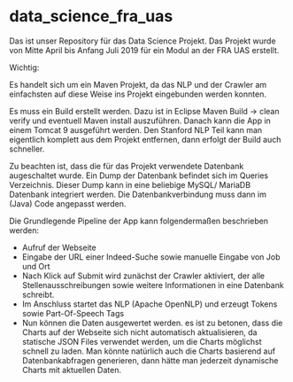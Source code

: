 # data_science_fra_uas

Das ist unser Repository für das Data Science Projekt. Das Projekt wurde von Mitte April bis Anfang Juli 2019 für ein Modul an der FRA UAS erstellt.

Wichtig:

Es handelt sich um ein Maven Projekt, da das NLP und der Crawler am einfachsten auf diese Weise ins Projekt eingebunden werden konnten.

Es muss ein Build erstellt werden. Dazu ist in Eclipse Maven Build -> clean verify und eventuell Maven install auszuführen. Danach kann die App in einem Tomcat 9 ausgeführt werden. Den Stanford NLP Teil kann man eigentlich komplett aus dem Projekt entfernen, dann erfolgt der Build auch schneller.

Zu beachten ist, dass die für das Projekt verwendete Datenbank augeschaltet wurde. Ein Dump der Datenbank befindet sich im Queries Verzeichnis. Dieser Dump kann in eine beliebige MySQL/ MariaDB Datenbank integriert werden. Die Datenbankverbindung muss dann im (Java) Code angepasst werden.

Die Grundlegende Pipeline der App kann folgendermaßen beschrieben werden:

- Aufruf der Webseite
- Eingabe der URL einer Indeed-Suche sowie manuelle Eingabe von Job und Ort
- Nach Klick auf Submit wird zunächst der Crawler aktiviert, der alle Stellenausschreibungen sowie weitere Informationen in eine Datenbank schreibt.
- Im Anschluss startet das NLP (Apache OpenNLP) und erzeugt Tokens sowie Part-Of-Speech Tags
- Nun können die Daten ausgewertet werden. es ist zu betonen, dass die Charts auf der Webseite sich nicht automatisch aktualisieren, da statische JSON Files verwendet werden, um die Charts möglichst schnell zu  laden. Man könnte natürlich auch die Charts basierend auf Datenbankabfragen generieren, dann hätte man jederzeit dynamische Charts mit aktuellen Daten. 





